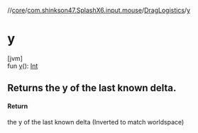 //[core](../../../index.md)/[com.shinkson47.SplashX6.input.mouse](../index.md)/[DragLogistics](index.md)/[y](y.md)

# y

[jvm]\
fun [y](y.md)(): [Int](https://kotlinlang.org/api/latest/jvm/stdlib/kotlin/-int/index.html)

<h2>Returns the y of the last known delta.</h2>

#### Return

the y of the last known delta (Inverted to match worldspace)
